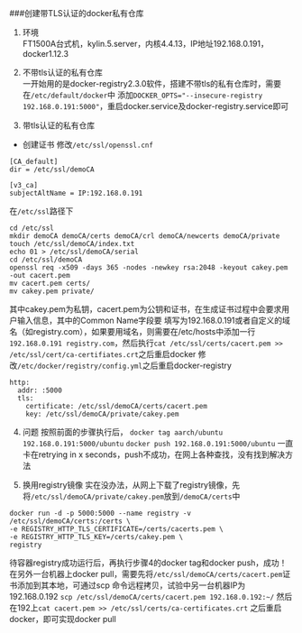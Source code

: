 ###创建带TLS认证的docker私有仓库
1. 环境  
FT1500A台式机，kylin.5.server，内核4.4.13，IP地址192.168.0.191，docker1.12.3

2. 不带tls认证的私有仓库  
一开始用的是docker-registry2.3.0软件，搭建不带tls的私有仓库时，需要在`/etc/default/docker`中
添加`DOCKER_OPTS="--insecure-registry 192.168.0.191:5000"`，重启docker.service及docker-registry.service即可

3. 带tls认证的私有仓库  
* 创建证书
修改`/etc/ssl/openssl.cnf`

```  
[CA_default]
dir = /etc/ssl/demoCA

[v3_ca]
subjectAltName = IP:192.168.0.191
```  

在`/etc/ssl`路径下

```
cd /etc/ssl
mkdir demoCA demoCA/certs demoCA/crl demoCA/newcerts demoCA/private
touch /etc/ssl/demoCA/index.txt
echo 01 > /etc/ssl/demoCA/serial
cd /etc/ssl/demoCA
openssl req -x509 -days 365 -nodes -newkey rsa:2048 -keyout cakey.pem -out cacert.pem
mv cacert.pem certs/
mv cakey.pem private/
```

其中cakey.pem为私钥，cacert.pem为公钥和证书，在生成证书过程中会要求用户输入信息，其中的Common Name字段要
填写为192.168.0.191或者自定义的域名（如registry.com），如果要用域名，则需要在/etc/hosts中添加一行`192.168.0.191 registry.com`，然后执行`cat /etc/ssl/certs/cacert.pem >> /etc/ssl/cert/ca-certifiates.crt`之后重启docker
修改`/etc/docker/registry/config.yml`之后重启docker-registry

```
http:
  addr: :5000
  tls: 
    certificate: /etc/ssl/demoCA/certs/cacert.pem
    key: /etc/ssl/demoCA/private/cakey.pem
```

4. 问题
按照前面的步骤执行后，
`docker tag aarch/ubuntu 192.168.0.191:5000/ubuntu`
`docker push 192.168.0.191:5000/ubuntu`
一直卡在retrying in x seconds，push不成功，在网上各种查找，没有找到解决方法  

5. 换用registry镜像
实在没办法，从网上下载了registry镜像，先将`/etc/ssl/demoCA/private/cakey.pem`放到`/demoCA/certs`中

```
docker run -d -p 5000:5000 --name registry -v /etc/ssl/demoCA/certs:/certs \
-e REGISTRY_HTTP_TLS_CERTIFICATE=/certs/cacerts.pem \
-e REGISTRY_HTTP_TLS_KEY=/certs/cakey.pem \
registry
```

待容器registry成功运行后，再执行步骤4的docker tag和docker push，成功！
在另外一台机器上docker pull，需要先将`/etc/ssl/demoCA/certs/cacert.pem`证书添加到其本地，可通过scp
命令远程拷贝，试验中另一台机器IP为192.168.0.192
`scp /etc/ssl/demoCA/certs/cacert.pem 192.168.0.192:~/`
然后在192上`cat cacert.pem >> /etc/ssl/certs/ca-certificates.crt`
之后重启docker，即可实现docker pull



